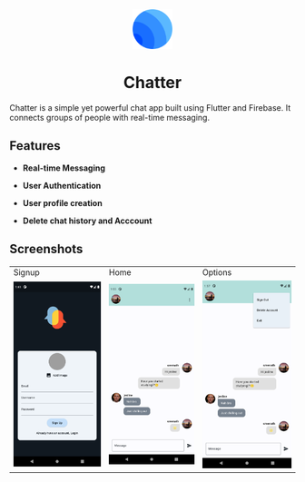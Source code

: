 <div align="center">
  <img src="assets/icon.png" alt="Chatter Icon" width="70">
  <h1>Chatter</h1>
</div>

Chatter is a simple yet powerful chat app built using Flutter and Firebase. It connects groups of people with real-time messaging.

## Features

- **Real-time Messaging**

- **User Authentication**

- **User profile creation**

- **Delete chat history and Acccount**

## Screenshots

<table>
  <tr>
    <td>Signup</td>
    <td>Home</td>
    <td>Options</td>
  </tr>
  <tr>
    <td><img src="screenshots/1.png" width=270></td>
    <td><img src="screenshots/2.png" width=270></td>
    <td><img src="screenshots/3.png" width=270></td>
  </tr>
 </table>

